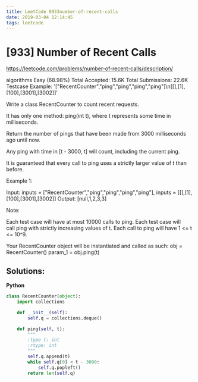 ```yaml
---
title: LeetCode 0933number-of-recent-calls
date: 2019-03-04 12:14:45
tags: leetcode
---
```


# [933] Number of Recent Calls

 https://leetcode.com/problems/number-of-recent-calls/description/

 algorithms
 Easy (68.98%)
 Total Accepted:    15.6K
 Total Submissions: 22.6K
 Testcase Example:  '["RecentCounter","ping","ping","ping","ping"]\n[[],[1],[100],[3001],[3002]]'

 Write a class RecentCounter to count recent requests.
 
 It has only one method: ping(int t), where t represents some time in
 milliseconds.
 
 Return the number of pings that have been made from 3000 milliseconds ago
 until now.
 
 Any ping with time in [t - 3000, t] will count, including the current ping.
 
 It is guaranteed that every call to ping uses a strictly larger value of t
 than before.
 
 
 
 Example 1:
 
 
 Input: inputs = ["RecentCounter","ping","ping","ping","ping"], inputs =
 [[],[1],[100],[3001],[3002]]
 Output: [null,1,2,3,3]
 
 
 
 Note:
 
 
 Each test case will have at most 10000 calls to ping.
 Each test case will call ping with strictly increasing values of t.
 Each call to ping will have 1 <= t <= 10^9.
 
 
 
 
 

 Your RecentCounter object will be instantiated and called as such:
 obj = RecentCounter()
 param_1 = obj.ping(t)
## Solutions:
**Python**
```python
class RecentCounter(object):
    import collections

    def __init__(self):
        self.q = collections.deque()

    def ping(self, t):
        """
        :type t: int
        :rtype: int
        """
        self.q.append(t)
        while self.q[0] < t - 3000:
            self.q.popleft()
        return len(self.q)
```
